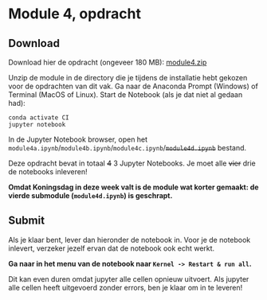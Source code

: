 # Module 4, opdracht

## Download

Download hier de opdracht (ongeveer 180 MB): [module4.zip](https://surfdrive.surf.nl/files/index.php/s/lMpAwE4vJcN9Z4n)

Unzip de module in de directory die je tijdens de installatie hebt gekozen voor de opdrachten van dit vak. Ga naar de Anaconda Prompt (Windows) of Terminal (MacOS of Linux). Start de Notebook (als je dat niet al gedaan had):

    conda activate CI
    jupyter notebook

In de Jupyter Notebook browser, open het `module4a.ipynb`/`module4b.ipynb`/`module4c.ipynb`/<s>`module4d.ipynb`</s> bestand.

Deze opdracht bevat in totaal <s>4</s> 3 Jupyter Notebooks. Je moet alle <s>vier</s> drie de notebooks inleveren!

**Omdat Koningsdag in deze week valt is de module wat korter gemaakt: de vierde submodule (`module4d.ipynb`) is geschrapt.**

## Submit

Als je klaar bent, lever dan hieronder de notebook in. Voor je de notebook inlevert, verzeker jezelf ervan dat de notebook ook echt werkt.

**Ga naar in het menu van de notebook naar `Kernel -> Restart & run all`.**

Dit kan even duren omdat jupyter alle cellen opnieuw uitvoert. Als jupyter alle cellen heeft uitgevoerd zonder errors, ben je klaar om in te leveren!
